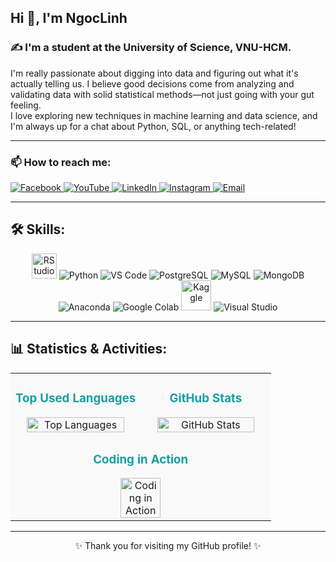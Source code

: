 <h2 align="left">Hi 👋, I'm NgocLinh</h2>
<h3 align="left">✍ I'm a student at the University of Science, VNU-HCM.</h3>

I'm really passionate about digging into data and figuring out what it's actually telling us. I believe good decisions come from analyzing and validating data with solid statistical methods—not just going with your gut feeling.  
I love exploring new techniques in machine learning and data science, and I'm always up for a chat about Python, SQL, or anything tech-related!

---

### 📫 How to reach me:

<p align="left">
  <a href="https://www.facebook.com/profile.php?id=100030448200454&locale=vi_VN" target="_blank">
    <img src="https://img.icons8.com/fluency/32/facebook-new.png" alt="Facebook"/>
  </a>
  <a href="https://www.youtube.com/@noichao005" target="_blank">
    <img src="https://img.icons8.com/fluency/32/youtube-play.png" alt="YouTube"/>
  </a>
  <a href="https://www.linkedin.com/in/ng%E1%BB%8Dc-linh-phan-th%E1%BB%8B-a07246352" target="_blank">
    <img src="https://img.icons8.com/fluency/32/linkedin.png" alt="LinkedIn"/>
  </a>
  <a href="https://instagram.com/n_nlyh" target="_blank">
    <img src="https://img.icons8.com/fluency/32/instagram-new.png" alt="Instagram"/>
  </a>
  <a href="mailto:noichao_007@gmail.com" target="_blank">
    <img src="https://img.icons8.com/fluency/32/gmail.png" alt="Email"/>
  </a>
</p>

---

## 🛠 Skills:

<p align="center">
  <img src="https://www.clipartmax.com/png/middle/301-3016075_rstudio-icon-r-studio-logo-png.png" alt="RStudio" width="40"/>
  <img src="https://img.icons8.com/color/48/python--v1.png" alt="Python"/>
  <img src="https://img.icons8.com/color/48/visual-studio-code-2019.png" alt="VS Code"/>
  <img src="https://img.icons8.com/color/48/postgreesql.png" alt="PostgreSQL"/>
  <img src="https://img.icons8.com/color/48/mysql-logo.png" alt="MySQL"/>
  <img src="https://img.icons8.com/color/48/mongodb.png" alt="MongoDB"/>
  <img src="https://img.icons8.com/dusk/48/anaconda.png" alt="Anaconda"/>
  <img src="https://img.icons8.com/color/48/google-colab.png" alt="Google Colab"/>
  <img src="https://cdn.jsdelivr.net/gh/devicons/devicon/icons/kaggle/kaggle-original-wordmark.svg" width="48" height="48" alt="Kaggle"/>
  <img src="https://img.icons8.com/color/48/visual-studio--v2.png" alt="Visual Studio"/>
  
</p>

---

## 📊 Statistics & Activities:

<table align="center" width="90%">
  <tr>
    <td align="center" width="50%" style="background-color: #f9f9f9;">
      <h3 style="color:#179fa3;">Top Used Languages</h3>
      <img src="https://github-readme-stats.vercel.app/api/top-langs/?username=nlinhpt&layout=compact&theme=material-palenight&hide=css&langs_count=6" alt="Top Languages" width="90%">
    </td>
    <td align="center" width="50%" style="background-color: #f9f9f9;">
      <h3 style="color:#179fa3;">GitHub Stats</h3>
      <img src="https://github-readme-stats.vercel.app/api?username=nlinhpt&show_icons=true&theme=material-palenight&count_private=true&include_all_commits=true" alt="GitHub Stats" width="90%">
    </td>
  </tr>
  <tr>
    <td colspan="2" align="center" style="background-color: #f9f9f9;">
      <h3 style="color:#179fa3;">Coding in Action</h3>
      <img src="https://cdn.dribbble.com/users/1787323/screenshots/7470213/media/d5a4462755c5c2e1bcb64440f6106b36.gif" alt="Coding in Action" width="40%" style="border-radius: 10px;">
    </td>
  </tr>
</table>

---


<p align="center">✨ Thank you for visiting my GitHub profile! ✨</p>

